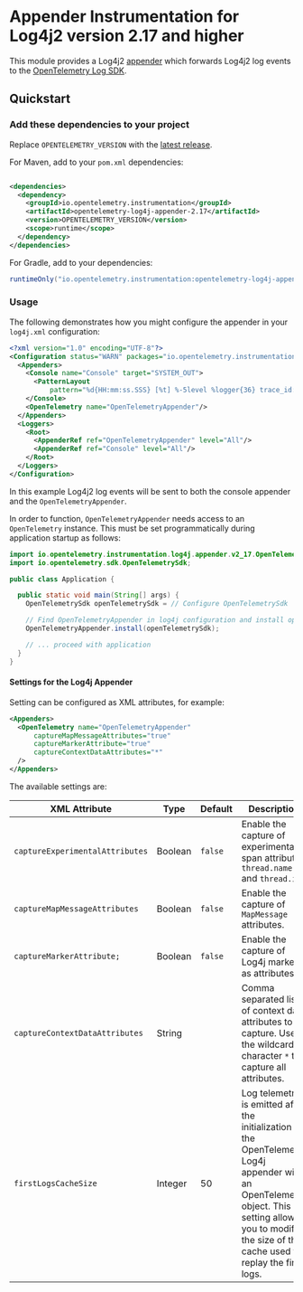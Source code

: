 # Appender Instrumentation for Log4j2 version 2.17 and higher

This module provides a Log4j2 [appender](https://logging.apache.org/log4j/2.x/manual/appenders.html)
which forwards Log4j2 log events to the
[OpenTelemetry Log SDK](https://github.com/open-telemetry/opentelemetry-java/tree/main/sdk/logs).

## Quickstart

### Add these dependencies to your project

Replace `OPENTELEMETRY_VERSION` with the [latest
release](https://search.maven.org/search?q=g:io.opentelemetry.instrumentation%20AND%20a:opentelemetry-log4j-appender-2.17).

For Maven, add to your `pom.xml` dependencies:

```xml

<dependencies>
  <dependency>
    <groupId>io.opentelemetry.instrumentation</groupId>
    <artifactId>opentelemetry-log4j-appender-2.17</artifactId>
    <version>OPENTELEMETRY_VERSION</version>
    <scope>runtime</scope>
  </dependency>
</dependencies>
```

For Gradle, add to your dependencies:

```groovy
runtimeOnly("io.opentelemetry.instrumentation:opentelemetry-log4j-appender-2.17:OPENTELEMETRY_VERSION")
```

### Usage

The following demonstrates how you might configure the appender in your `log4j.xml` configuration:

```xml
<?xml version="1.0" encoding="UTF-8"?>
<Configuration status="WARN" packages="io.opentelemetry.instrumentation.log4j.appender.v2_17">
  <Appenders>
    <Console name="Console" target="SYSTEM_OUT">
      <PatternLayout
          pattern="%d{HH:mm:ss.SSS} [%t] %-5level %logger{36} trace_id: %X{trace_id} span_id: %X{span_id} trace_flags: %X{trace_flags} - %msg%n"/>
    </Console>
    <OpenTelemetry name="OpenTelemetryAppender"/>
  </Appenders>
  <Loggers>
    <Root>
      <AppenderRef ref="OpenTelemetryAppender" level="All"/>
      <AppenderRef ref="Console" level="All"/>
    </Root>
  </Loggers>
</Configuration>
```

In this example Log4j2 log events will be sent to both the console appender and
the `OpenTelemetryAppender`.

In order to function, `OpenTelemetryAppender` needs access to an `OpenTelemetry` instance. This must
be set programmatically during application startup as follows:

```java
import io.opentelemetry.instrumentation.log4j.appender.v2_17.OpenTelemetryAppender;
import io.opentelemetry.sdk.OpenTelemetrySdk;

public class Application {

  public static void main(String[] args) {
    OpenTelemetrySdk openTelemetrySdk = // Configure OpenTelemetrySdk

    // Find OpenTelemetryAppender in log4j configuration and install openTelemetrySdk
    OpenTelemetryAppender.install(openTelemetrySdk);

    // ... proceed with application
  }
}
```

#### Settings for the Log4j Appender

Setting can be configured as XML attributes, for example:

```xml
<Appenders>
  <OpenTelemetry name="OpenTelemetryAppender"
      captureMapMessageAttributes="true"
      captureMarkerAttribute="true"
      captureContextDataAttributes="*"
  />
</Appenders>
```

The available settings are:

| XML Attribute                   | Type    | Default | Description                                                                                                                                                                                                |
|---------------------------------|---------|---------|------------------------------------------------------------------------------------------------------------------------------------------------------------------------------------------------------------|
| `captureExperimentalAttributes` | Boolean | `false` | Enable the capture of experimental span attributes `thread.name` and `thread.id`.                                                                                                                          |
| `captureMapMessageAttributes`   | Boolean | `false` | Enable the capture of `MapMessage` attributes.                                                                                                                                                             |
| `captureMarkerAttribute;`       | Boolean | `false` | Enable the capture of Log4j markers as attributes.                                                                                                                                                         |
| `captureContextDataAttributes`  | String  |         | Comma separated list of context data attributes to capture. Use the wildcard character `*` to capture all attributes.                                                                                      |
| `firstLogsCacheSize`            | Integer | 50      | Log telemetry is emitted after the initialization of the OpenTelemetry Log4j appender with an OpenTelemetry object. This setting allows you to modify the size of the cache used to replay the first logs. |

[source code attributes]: https://github.com/open-telemetry/semantic-conventions/blob/main/docs/general/attributes.md#source-code-attributes
